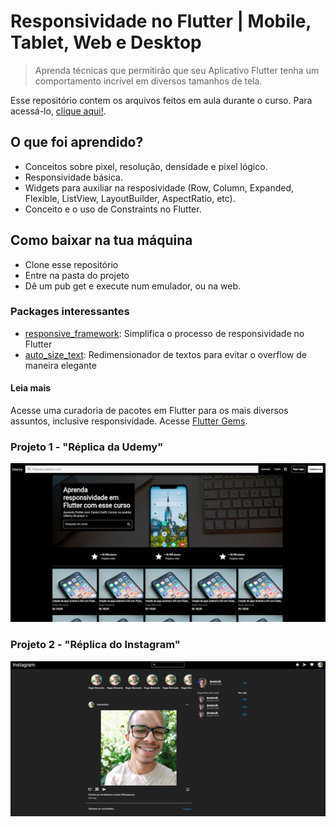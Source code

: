 # Responsividade no Flutter | Mobile, Tablet, Web e Desktop
> Aprenda técnicas que permitirão que seu Aplicativo Flutter tenha um comportamento incrível em diversos tamanhos de tela.

Esse repositório contem os arquivos feitos em aula durante o curso. Para acessá-lo, [clique aqui!](https://www.udemy.com/course/responsividade-flutter/).

## O que foi aprendido?
- Conceitos sobre pixel, resolução, densidade e pixel lógico.
- Responsividade básica.
- Widgets para auxiliar na resposividade (Row, Column, Expanded, Flexible, ListView, LayoutBuilder, AspectRatio, etc).
- Conceito e o uso de Constraints no Flutter.

## Como baixar na tua máquina
- Clone esse repositório
- Entre na pasta do projeto
- Dê um pub get e execute num emulador, ou na web. 

### Packages interessantes
- [responsive_framework](https://pub.dev/packages/responsive_framework): Simplifica o processo de responsividade no Flutter
- [auto_size_text](https://pub.dev/packages/auto_size_text): Redimensionador de textos para evitar o overflow de maneira elegante

#### Leia mais
Acesse uma curadoria de pacotes em Flutter para os mais diversos assuntos, inclusive responsividade. Acesse [Flutter Gems](https://fluttergems.dev/).

### Projeto 1 - "Réplica da Udemy"
![Imagem do projeto 1](./docs/projeto1.png)

### Projeto 2 - "Réplica do Instagram"
![Imagem do projeto 2](./docs/projeto2.png)